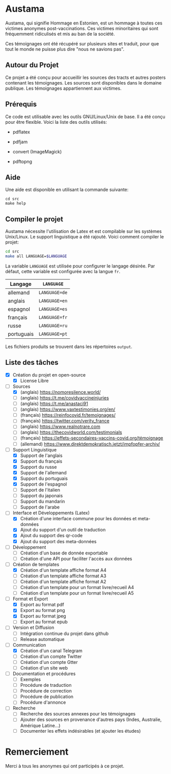 # Austama

Austama, qui signifie Hommage en Estonien, est un hommage à toutes ces
victimes anonymes post-vaccinations. Ces victimes minoritaires qui
sont fréquemment ridiculisés et mis au ban de la société.

Ces témoignages ont été récupéré sur plusieurs sites et traduit, pour
que tout le monde ne puisse plus dire "nous ne savions pas".

## Autour du Projet

Ce projet a été conçu pour accueillir les sources des tracts et autres
posters contenant les témoignages. Les sources sont disponibles dans
le domaine publique. Les témoignages appartiennent aux victimes.

## Prérequis

Ce code est utilisable avec les outils GNU/Linux/Unix de base. Il a été conçu
pour être flexible. Voici la liste des outils utilisés:

 - pdflatex
 
 - pdfjam
 
 - convert (ImageMagick)
 
 - pdftopng

## Aide

Une aide est disponible en utilisant la commande suivante:

```
cd src
make help
```

## Compiler le projet

Austama nécessite l'utilisation de Latex et est compilable sur les systèmes
Unix/Linux. Le support linguistique a été rajouté. Voici comment compiler le
projet:

```sh
cd src
make all LANGUAGE=$LANGUAGE
```

La variable `LANGUAGE` est utilisée pour configurer le langage désirée. Par
défaut, cette variable est configurée avec la langue `fr`.

| Langage    | `LANGUAGE`    |
|------------|---------------|
| allemand   | `LANGUAGE=de` |
| anglais    | `LANGUAGE=en` |
| espagnol   | `LANGUAGE=es` |
| français   | `LANGUAGE=fr` |
| russe      | `LANGUAGE=ru` |
| portuguais | `LANGUAGE=pt` |

Les fichiers produits se trouvent dans les répertoires `output`.

## Liste des tâches

 - [x] Création du projet en open-source
   - [x] License Libre

 - [ ] Sources
   - [x] (anglais)  https://nomoresilence.world/
   - [ ] (anglais)  https://t.me/covidvaccineinjuries
   - [ ] (anglais)  https://t.me/anastaci91
   - [ ] (anglais)  https://www.vaxtestimonies.org/en/
   - [ ] (français) https://reinfocovid.fr/temoignages/
   - [ ] (français) https://twitter.com/verity_france
   - [ ] (anglais)  https://www.realnotrare.com
   - [ ] (anglais)  https://thecovidworld.com/testimonials
   - [ ] (français) https://effets-secondaires-vaccins-covid.org/témoignage
   - [ ] (allemand) https://www.direktdemokratisch.jetzt/impfopfer-archiv/

 - [ ] Support Linguistique
   - [x] Support de l'anglais
   - [x] Support du français
   - [x] Support du russe
   - [x] Support de l'allemand
   - [x] Support du portuguais
   - [x] Support de l'espagnol
   - [ ] Support de l'italien
   - [ ] Support du japonais
   - [ ] Support du mandarin
   - [ ] Support de l'arabe
 
 - [ ] Interface et Développements (Latex)
   - [x] Création d'une interface commune pour les données et meta-données
   - [x] Ajout du support d'un outil de traduction
   - [x] Ajout du support des qr-code
   - [x] Ajout du support des meta-données

 - [ ] Développement
   - [ ] Création d'un base de donnée exportable
   - [ ] Création d'une API pour faciliter l'accès aux données

 - [ ] Création de templates
   - [x] Création d'un template affiche format A4
   - [ ] Création d'un template affiche format A3
   - [ ] Création d'un template affiche format A2
   - [ ] Création d'un template pour un format livre/recueil A4
   - [ ] Création d'un template pour un format livre/recueil A5

 - [ ] Format et Export
   - [x] Export au format pdf
   - [x] Export au format png
   - [x] Export au format jpeg
   - [ ] Export au format epub

 - [ ] Version et Diffusion
   - [ ] Intégration continue du projet dans github
   - [ ] Release automatique

 - [ ] Communication
   - [x] Création d'un canal Telegram
   - [ ] Création d'un compte Twitter
   - [ ] Création d'un compte Gtter
   - [ ] Création d'un site web

 - [ ] Documentation et procédures
   - [ ] Exemples
   - [ ] Procédure de traduction
   - [ ] Procédure de correction
   - [ ] Procédure de publication
   - [ ] Procédure d'annonce

 - [ ] Recherche
   - [ ] Recherche des sources annexes pour les témoignages
   - [ ] Ajouter des sources en provenance d'autres pays (Indes, Australie, Amérique Latine...)
   - [ ] Documenter les effets indésirables (et ajouter les études)

# Remerciement

Merci à tous les anonymes qui ont participés à ce projet.
